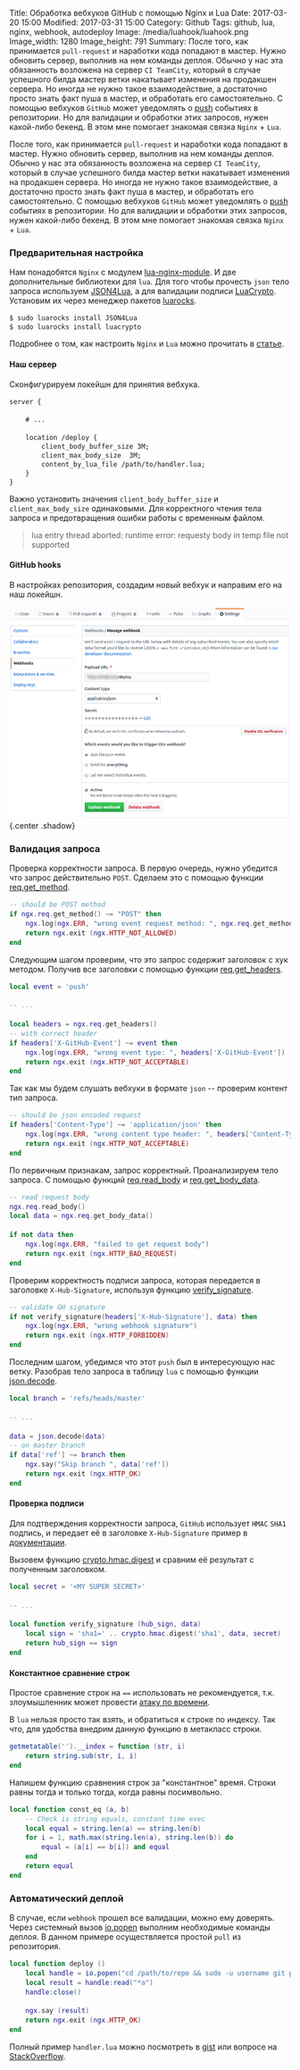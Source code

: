 Title: Обработка вебхуков GitHub с помощью Nginx и Lua
Date: 2017-03-20 15:00
Modified: 2017-03-31 15:00
Category: Github
Tags: github, lua, nginx, webhook, autodeploy
Image: /media/luahook/luahook.png
Image_width: 1280
Image_height: 791
Summary:
    После того, как принимается `pull-request` и наработки кода попадают в
    мастер. Нужно обновить сервер, выполнив на нем команды деплоя.
    Обычно у нас эта обязанность возложена на сервер `CI TeamCity`,
    который в случае успешного билда мастер ветки накатывает изменения
    на продакшен сервера. Но иногда не нужно такое взаимодействие,
    а достаточно просто знать факт пуша в мастер,
    и обработать его самостоятельно.
    С помощью вебхуков `GitHub` может уведомлять о
    [push](https://developer.github.com/v3/activity/events/types/#pushevent)
    событиях в репозитории.
    Но для валидации и обработки этих запросов, нужен какой-либо бекенд.
    В этом мне помогает знакомая связка `Nginx` + `Lua`.

После того, как принимается `pull-request` и наработки кода попадают в
мастер. Нужно обновить сервер, выполнив на нем команды деплоя.
Обычно у нас эта обязанность возложена на сервер `CI TeamCity`,
который в случае успешного билда мастер ветки накатывает изменения
на продакшен сервера. Но иногда не нужно такое взаимодействие,
а достаточно просто знать факт пуша в мастер,
и обработать его самостоятельно.
С помощью вебхуков `GitHub` может уведомлять о
[push](https://developer.github.com/v3/activity/events/types/#pushevent)
событиях в репозитории.
Но для валидации и обработки этих запросов, нужен какой-либо бекенд.
В этом мне помогает знакомая связка `Nginx` + `Lua`.

### Предварительная настройка

Нам понадобятся `Nginx` с модулем
[lua-nginx-module](https://github.com/openresty/lua-nginx-module).
И две дополнительные библиотеки для `lua`. Для того чтобы прочесть `json`
тело запроса используем [JSON4Lua](http://json.luaforge.net/), а для
валидации подписи [LuaCrypto](http://mkottman.github.io/luacrypto/).
Установим их через менеджер пакетов [luarocks](https://luarocks.org/).

```shell
$ sudo luarocks install JSON4Lua
$ sudo luarocks install luacrypto
```

Подробнее о том, как настроить `Nginx` и `Lua` можно прочитать в
[статье](|filename|/2016-10-25-other-vagrant-lua.md#ustanovka-i-zavisimosti).

#### Наш сервер

Сконфигурируем локейшн для принятия вебхука.

```nginx
server {

    # ...

    location /deploy {
        client_body_buffer_size 3M;
        client_max_body_size  3M;
        content_by_lua_file /path/to/handler.lua;
    }
}
```

Важно установить значения `client_body_buffer_size` и `client_max_body_size` одинаковыми.
Для корректного чтения тела запроса и предотвращения ошибки работы с временным файлом.

> lua entry thread aborted: runtime error: requesty body in temp file not supported

#### GitHub hooks

В настройках репозитория, создадим новый вебхук и направим его на наш локейшн.

![gh hook](/media/luahook/gh-hook.png){.center .shadow}

### Валидация запроса

Проверка корректности запроса. В первую очередь,
нужно убедится что запрос действительно `POST`.
Сделаем это с помощью функции
[req.get_method](https://github.com/openresty/lua-nginx-module#ngxreqget_method).

```lua
-- should be POST method
if ngx.req.get_method() ~= "POST" then
    ngx.log(ngx.ERR, "wrong event request method: ", ngx.req.get_method())
    return ngx.exit (ngx.HTTP_NOT_ALLOWED)
end
```

Следующим шагом проверим, что это запрос содержит заголовок с хук методом.
Получив все заголовки с помощью функции
[req.get_headers](https://github.com/openresty/lua-nginx-module#ngxreqget_headers).

```lua
local event = 'push'

-- ...

local headers = ngx.req.get_headers()
-- with correct header
if headers['X-GitHub-Event'] ~= event then
    ngx.log(ngx.ERR, "wrong event type: ", headers['X-GitHub-Event'])
    return ngx.exit (ngx.HTTP_NOT_ACCEPTABLE)
end
```

Так как мы будем слушать вебхуки в формате `json` -- проверим контент тип запроса.

```lua
-- should be json encoded request
if headers['Content-Type'] ~= 'application/json' then
    ngx.log(ngx.ERR, "wrong content type header: ", headers['Content-Type'])
    return ngx.exit (ngx.HTTP_NOT_ACCEPTABLE)
end

```

По первичным признакам, запрос корректный. Проанализируем тело запроса.
С помощью функций
[req.read_body](https://github.com/openresty/lua-nginx-module#ngxreqread_body) и
[req.get_body_data](https://github.com/openresty/lua-nginx-module#ngxreqget_body_data).


```lua
-- read request body
ngx.req.read_body()
local data = ngx.req.get_body_data()

if not data then
    ngx.log(ngx.ERR, "failed to get request body")
    return ngx.exit (ngx.HTTP_BAD_REQUEST)
end
```

Проверим корректность подписи запроса, которая передается в заголовке
`X-Hub-Signature`, используя функцию [verify_signature](#proverka-podpisi).

```lua
-- validate GH signature
if not verify_signature(headers['X-Hub-Signature'], data) then
    ngx.log(ngx.ERR, "wrong webhook signature")
    return ngx.exit (ngx.HTTP_FORBIDDEN)
end
```

Последним шагом, убедимся что этот `push` был в интересующую нас ветку.
Разобрав тело запроса в таблицу `lua` с помощью функции
[json.decode](http://json.luaforge.net/#json_decode).

```lua
local branch = 'refs/heads/master'

-- ...

data = json.decode(data)
-- on master branch
if data['ref'] ~= branch then
    ngx.say("Skip branch ", data['ref'])
    return ngx.exit (ngx.HTTP_OK)
end
```

#### Проверка подписи

Для подтверждения корректности запроса, `GitHub` использует `HMAC` `SHA1` подпись, и передает её в заголовке
`X-Hub-Signature` пример в [документации](https://developer.github.com/webhooks/securing/#validating-payloads-from-github).

Вызовем функцию [crypto.hmac.digest](http://luacrypto.luaforge.net/0.1/luacrypto.html#usage-hmac)
и сравним её результат с полученным заголовком.

```lua
local secret = '<MY SUPER SECRET>'

-- ...

local function verify_signature (hub_sign, data)
    local sign = 'sha1=' .. crypto.hmac.digest('sha1', data, secret)
    return hub_sign == sign
end
```

#### Константное сравнение строк

Простое сравнение строк на `==` использовать не рекомендуется, т.к.
злоумышленник может провести [атаку по времени](https://en.wikipedia.org/wiki/Timing_attack).

В `lua` нельзя просто так взять, и обратиться к строке по индексу.
Так что, для удобства внедрим данную функцию в метакласс строки.

```lua
getmetatable('').__index = function (str, i)
    return string.sub(str, i, i)
end
```

Напишем функцию сравнения строк за "константное" время.
Строки равны тогда и только тогда, когда равны посимвольно.

```lua
local function const_eq (a, b)
    -- Check is string equals, constant time exec
    local equal = string.len(a) == string.len(b)
    for i = 1, math.max(string.len(a), string.len(b)) do
        equal = (a[i] == b[i]) and equal
    end
    return equal
end
```

### Автоматический деплой

В случае, если `webhook` прошел все валидации, можно ему доверять.
Через системный вызов [io.popen](https://www.lua.org/manual/5.1/manual.html#pdf-io.popen)
выполним необходимые команды деплоя. В данном примере осуществляется
простой `pull` из репозитория.

```lua
local function deploy ()
    local handle = io.popen("cd /path/to/repo && sudo -u username git pull")
    local result = handle:read("*a")
    handle:close()

    ngx.say (result)
    return ngx.exit (ngx.HTTP_OK)
end
```

Полный пример `handler.lua` можно посмотреть
в [gist](https://gist.github.com/Samael500/5dbdf6d55838f841a08eb7847ad1c926)
или вопросе на [StackOverflow](http://stackoverflow.com/a/43146712/4716629).
